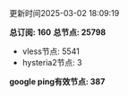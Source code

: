 更新时间2025-03-02 18:09:19

**总订阅: 160**
**总节点: 25798**
- vless节点: 5541
- hysteria2节点: 3

**google ping有效节点: 387**
